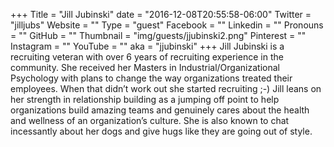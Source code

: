 +++
Title = "Jill Jubinski"
date = "2016-12-08T20:55:58-06:00"
Twitter = "jilljubs"
Website = ""
Type = "guest"
Facebook = ""
Linkedin = ""
Pronouns = ""
GitHub = ""
Thumbnail = "img/guests/jjubinski2.png"
Pinterest = ""
Instagram = ""
YouTube = ""
aka = "jjubinski"
+++
Jill Jubinski is a recruiting veteran with over 6 years of recruiting experience in the community. She received her Masters in Industrial/Organizational Psychology with plans to change the way organizations treated their employees. When that didn’t work out she started recruiting ;-) Jill leans on her strength in relationship building as a jumping off point to help organizations build amazing teams and genuinely cares about the health and wellness of an organization’s culture. She is also known to chat incessantly about her dogs and give hugs like they are going out of style.
